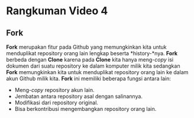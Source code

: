 # Rangkuman Video 4

## Fork

**Fork** merupakan fitur pada Github yang memungkinkan kita untuk menduplikat repository orang lain lengkap beserta *history-*nya. **Fork**  berbeda dengan **Clone** karena pada **Clone** kita hanya meng-*copy* isi dokumen dari suatu repository ke dalam komputer milik kita sedangkan **Fork** memungkinkan kita untuk menduplikat repository orang lain ke dalam akun Github milik kita.  **Fork** ini memiliki beberapa fungsi antara lain:

- Meng-*copy* repository akun lain.
- Jembatan antara repository asal dengan salinannya.
- Modifikasi dari repository original.
- Bisa berkontribusi mengembangkan repository orang lain.
